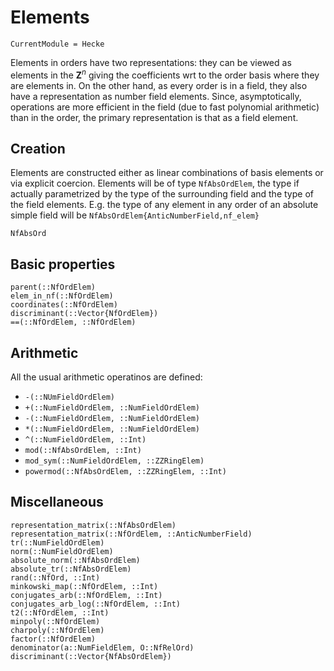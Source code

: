 # Elements
```@meta
CurrentModule = Hecke
```


Elements in orders have two representations: they can be viewed as
elements in the $\mathbf Z^n$ giving the coefficients wrt to the order basis
where they are elements in. On the other hand, as every order is
in a field, they also have a representation as number field elements.
Since, asymptotically, operations are more efficient in the
field (due to fast polynomial arithmetic) than in the order, the primary
representation is that as a field element.

## Creation

Elements are constructed either as linear combinations of basis elements
or via explicit coercion. Elements will be of type `NfAbsOrdElem`,
the type if actually parametrized by the type of the surrounding field and
the type of the field elements. E.g. the type of any element in any
order of an absolute simple field will be
`NfAbsOrdElem{AnticNumberField,nf_elem}`


```@docs
NfAbsOrd
```

## Basic properties

```@docs
parent(::NfOrdElem)
elem_in_nf(::NfOrdElem)
coordinates(::NfOrdElem)
discriminant(::Vector{NfOrdElem})
==(::NfOrdElem, ::NfOrdElem)
```

## Arithmetic

All the usual arithmetic operatinos are defined:

- `-(::NUmFieldOrdElem)`
- `+(::NumFieldOrdElem, ::NumFieldOrdElem)`
- `-(::NumFieldOrdElem, ::NumFieldOrdElem)`
- `*(::NumFieldOrdElem, ::NumFieldOrdElem)`
- `^(::NumFieldOrdElem, ::Int)`
- `mod(::NfAbsOrdElem, ::Int)`
- `mod_sym(::NumFieldOrdElem, ::ZZRingElem)`
- `powermod(::NfAbsOrdElem, ::ZZRingElem, ::Int)`

## Miscellaneous

```@docs
representation_matrix(::NfAbsOrdElem)
representation_matrix(::NfOrdElem, ::AnticNumberField)
tr(::NumFieldOrdElem)
norm(::NumFieldOrdElem)
absolute_norm(::NfAbsOrdElem)
absolute_tr(::NfAbsOrdElem)
rand(::NfOrd, ::Int)
minkowski_map(::NfOrdElem, ::Int)
conjugates_arb(::NfOrdElem, ::Int)
conjugates_arb_log(::NfOrdElem, ::Int)
t2(::NfOrdElem, ::Int)
minpoly(::NfOrdElem)
charpoly(::NfOrdElem)
factor(::NfOrdElem)
denominator(a::NumFieldElem, O::NfRelOrd)
discriminant(::Vector{NfAbsOrdElem})
```

